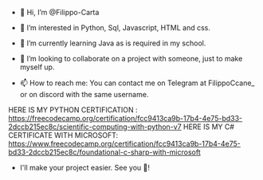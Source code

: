 - 👋 Hi, I’m @Filippo-Carta
  
- 👀 I’m interested in Python, Sql, Javascript, HTML and css.
- 🌱 I’m currently learning Java as is required in my school.
  
- 💞️ I’m looking to collaborate on a project with someone, just to make myself up.
- 📫 How to reach me: You can contact me on Telegram at FilippoCcane_ or on discord with the same username.

HERE IS MY PYTHON CERTIFICATION : https://freecodecamp.org/certification/fcc9413ca9b-17b4-4e75-bd33-2dccb215ec8c/scientific-computing-with-python-v7
HERE IS MY C# CERTIFICATE WITH MICROSOFT: https://www.freecodecamp.org/certification/fcc9413ca9b-17b4-4e75-bd33-2dccb215ec8c/foundational-c-sharp-with-microsoft

- I'll make your project easier. See you 👋!
<!---
Filippo-Carta/Filippo-Carta is a ✨ special ✨ repository because its `README.md` (this file) appears on your GitHub profile.
You can click the Preview link to take a look at your changes.
--->



